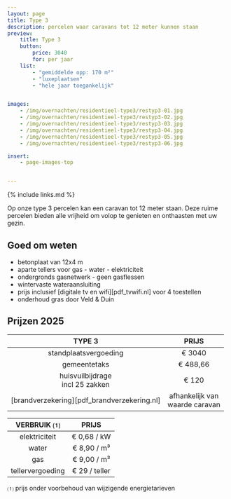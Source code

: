 ```yaml
---
layout: page
title: Type 3
description: percelen waar caravans tot 12 meter kunnen staan
preview:
    title: Type 3
    button:
        price: 3040
        for: per jaar
    list:
        - "gemiddelde opp: 170 m²"
        - "luxeplaatsen"
        - "hele jaar toegankelijk"


images:
    - /img/overnachten/residentieel-type3/restyp3-01.jpg
    - /img/overnachten/residentieel-type3/restyp3-02.jpg
    - /img/overnachten/residentieel-type3/restyp3-03.jpg
    - /img/overnachten/residentieel-type3/restyp3-04.jpg
    - /img/overnachten/residentieel-type3/restyp3-05.jpg
    - /img/overnachten/residentieel-type3/restyp3-06.jpg

insert:
    - page-images-top


---
```


{% include links.md %}

Op onze type 3 percelen kan een caravan tot 12 meter staan. Deze ruime percelen bieden alle vrijheid om volop te genieten en onthaasten met uw gezin.

## Goed om weten

- betonplaat van 12x4 m
- aparte tellers voor gas - water - elektriciteit
- ondergronds gasnetwerk - geen gasflessen
- wintervaste wateraansluiting
- prijs inclusief [digitale tv en wifi][pdf_tvwifi.nl] voor 4 toestellen
- onderhoud gras door Veld & Duin


## Prijzen 2025

TYPE 3                |PRIJS           |
:--------------------:|:--------------:|
standplaatsvergoeding | € 3040
gemeentetaks          | € 488,66
huisvuilbijdrage<br>incl 25 zakken<br> | € 120  
[brandverzekering][pdf_brandverzekering.nl]     |afhankelijk van <br>waarde caravan

VERBRUIK ⑴           |PRIJS          |
:--------------------:|:-------------:|
elektriciteit         | € 0,68 / kW        
water                 | € 8,90 / m³  
gas                   | € 9,00 / m³       
tellervergoeding      | € 29 / teller

⑴ prijs onder voorbehoud van wijzigende energietarieven
